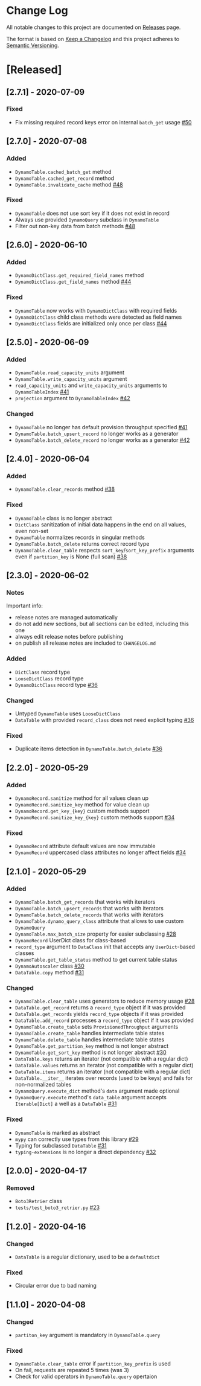 # Change Log

All notable changes to this project are documented on [Releases](https://github.com/altitudenetworks/dynamoquery/releases) page.
 
The format is based on [Keep a Changelog](http://keepachangelog.com/)
and this project adheres to [Semantic Versioning](http://semver.org/).

# [Released]

## [2.7.1] - 2020-07-09

### Fixed

- Fix missing required record keys error on internal `batch_get` usage [#50](https://github.com/altitudenetworks/dynamoquery/pull/50)

## [2.7.0] - 2020-07-08

### Added

- `DynamoTable.cached_batch_get` method
- `DynamoTable.cached_get_record` method
- `DynamoTable.invalidate_cache` method [#48](https://github.com/altitudenetworks/dynamoquery/pull/48)

### Fixed

- `DynamoTable` does not use sort key if it does not exist in record
- Always use provided `DynamoQuery` subclass in `DynamoTable`
- Filter out non-key data from batch methods [#48](https://github.com/altitudenetworks/dynamoquery/pull/48)

## [2.6.0] - 2020-06-10

### Added

- `DynamoDictClass.get_required_field_names` method
- `DynamoDictClass.get_field_names` method [#44](https://github.com/altitudenetworks/dynamoquery/pull/44)

### Fixed

- `DynamoTable` now works with `DynamoDictClass` with required fields
- `DynamoDictClass` child class methods were detected as field names
- `DynamoDictClass` fields are initialized only once per class [#44](https://github.com/altitudenetworks/dynamoquery/pull/44)

## [2.5.0] - 2020-06-09

### Added

- `DynamoTable.read_capacity_units` argument
- `DynamoTable.write_capacity_units` argument
- `read_capacity_units` and `write_capacity_units` arguments to `DynamoTableIndex` [#41](https://github.com/altitudenetworks/dynamoquery/pull/41)
- `projection` argument to `DynamoTableIndex` [#42](https://github.com/altitudenetworks/dynamoquery/pull/42)

### Changed

- `DynamoTable`  no longer has default provision throughput specified [#41](https://github.com/altitudenetworks/dynamoquery/pull/41)
- `DynamoTable.batch_upsert_record` no longer works as a generator
- `DynamoTable.batch_delete_record` no longer works as a generator [#42](https://github.com/altitudenetworks/dynamoquery/pull/42)

## [2.4.0] - 2020-06-04

### Added

- `DynamoTable.clear_records` method [#38](https://github.com/altitudenetworks/dynamoquery/pull/38)

### Fixed

- `DynamoTable` class is no longer abstract
- `DictClass` sanitization of initial data happens in the end on all values, even non-set
- `DynamoTable` normalizes records in singular methods
- `DynamoTable.batch_delete` returns correct record type
- `DynamoTable.clear_table` respects `sort_key`/`sort_key_prefix` arguments even if `partition_key` is None (full scan) [#38](https://github.com/altitudenetworks/dynamoquery/pull/38)

## [2.3.0] - 2020-06-02

### Notes

Important info:
- release notes are managed automatically
- do not add new sections, but all sections can be edited, including this one
- always edit release notes before publishing
- on publish all release notes are included to `CHANGELOG.md`

### Added

- `DictClass` record type
- `LooseDictClass` record type
- `DynamoDictClass` record type [#36](https://github.com/altitudenetworks/dynamoquery/pull/36)

### Changed

- Untyped `DynamoTable` uses `LooseDictClass`
- `DataTable` with provided `record_class` does not need explicit typing [#36](https://github.com/altitudenetworks/dynamoquery/pull/36)

### Fixed

- Duplicate items detection in `DynamoTable.batch_delete` [#36](https://github.com/altitudenetworks/dynamoquery/pull/36)

## [2.2.0] - 2020-05-29

### Added

- `DynamoRecord.sanitize` method for all values clean up
- `DynamoRecord.sanitize_key` method for value clean up
- `DynamoRecord.get_key_{key}` custom methods support
- `DynamoRecord.sanitize_key_{key}` custom methods support [#34](https://github.com/altitudenetworks/dynamoquery/pull/34)

### Fixed

- `DynamoRecord` attribute default values are now immutable
- `DynamoRecord` uppercased class attributes no longer affect fields [#34](https://github.com/altitudenetworks/dynamoquery/pull/34)

## [2.1.0] - 2020-05-29

### Added

- `DynamoTable.batch_get_records` that works with iterators
- `DynamoTable.batch_upsert_records` that works with iterators
- `DynamoTable.batch_delete_records` that works with iterators
- `DynamoTable.dynamo_query_class` attribute that allows to use custom `DynamoQuery`
- `DynamoTable.max_batch_size` property for easier subclassing [#28](https://github.com/altitudenetworks/dynamoquery/pull/28)
- `DynamoRecord` UserDict class for class-based
- `record_type` argument to `DataClass` init that accepts any `UserDict`-based classes
- `DynamoTable.get_table_status` method to get current table status
- `DynamoAutoscaler` class [#30](https://github.com/altitudenetworks/dynamoquery/pull/30)
- `DataTable.copy` method [#31](https://github.com/altitudenetworks/dynamoquery/pull/31)

### Changed

- `DynamoTable.clear_table` uses generators to reduce memory usage [#28](https://github.com/altitudenetworks/dynamoquery/pull/28)
- `DataTable.get_record` returns a `record_type` object if it was provided
- `DataTable.get_records` yields `record_type` objects if it was provided
- `DataTable.add_record` processes a `record_type` object if it was provided
- `DynamoTable.create_table` sets `ProvisionedThroughput` arguments
- `DynamoTable.create_table` handles intermediate table states
- `DynamoTable.delete_table` handles intermediate table states
- `DynamoTable.get_partition_key` method is not longer abstract
- `DynamoTable.get_sort_key` method is not longer abstract [#30](https://github.com/altitudenetworks/dynamoquery/pull/30)
- `DataTable.keys` returns an iterator (not compatible with a regular dict)
- `DataTable.values` returns an iterator (not compatible with a regular dict)
- `DataTable.items` returns an iterator (not compatible with a regular dict)
- `DataTable.__iter__` iterates over records (used to be keys) and fails for non-normalized tables
- `DynamoQuery.execute_dict` method's `data` argument made optional
- `DynamoQuery.execute` method's `data_table` argument accepts `Iterable[Dict]` a well as a `DataTable` [#31](https://github.com/altitudenetworks/dynamoquery/pull/31)

### Fixed

- `DynamoTable` is marked as abstract
- `mypy` can correctly use types from this library [#29](https://github.com/altitudenetworks/dynamoquery/pull/29)
- Typing for subclassed `DataTable` [#31](https://github.com/altitudenetworks/dynamoquery/pull/31)
- `typing-extensions` is no longer a direct dependency [#32](https://github.com/altitudenetworks/dynamoquery/pull/32)

## [2.0.0] - 2020-04-17

### Removed

- `Boto3Retrier` class
- `tests/test_boto3_retrier.py` [#23](https://github.com/altitudenetworks/dynamoquery/pull/23)

## [1.2.0] - 2020-04-16

### Changed

- `DataTable` is a regular dictionary, used to be a `defaultdict`

### Fixed

- Circular error due to bad naming

## [1.1.0] - 2020-04-08

### Changed

- `partiton_key` argument is mandatory in `DynamoTable.query`

### Fixed

- `DynamoTable.clear_table` error if `partition_key_prefix` is used
- On fail, requests are repeated 5 times (was 3)
- Check for valid operators in `DynamoTable.query` opertaion